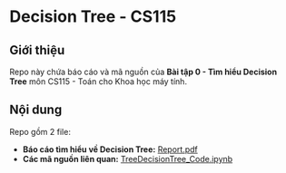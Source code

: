 # Decision Tree - CS115

## Giới thiệu
Repo này chứa báo cáo và mã nguồn của **Bài tập 0 - Tìm hiểu Decision Tree** môn CS115 - Toán cho Khoa học máy tính. 

## Nội dung
Repo gồm 2 file:
- **Báo cáo tìm hiểu về Decision Tree:** [Report.pdf](/Report.pdf)
- **Các mã nguồn liên quan:** [TreeDecisionTree_Code.ipynb](/DecisionTree_Code.ipynb)
